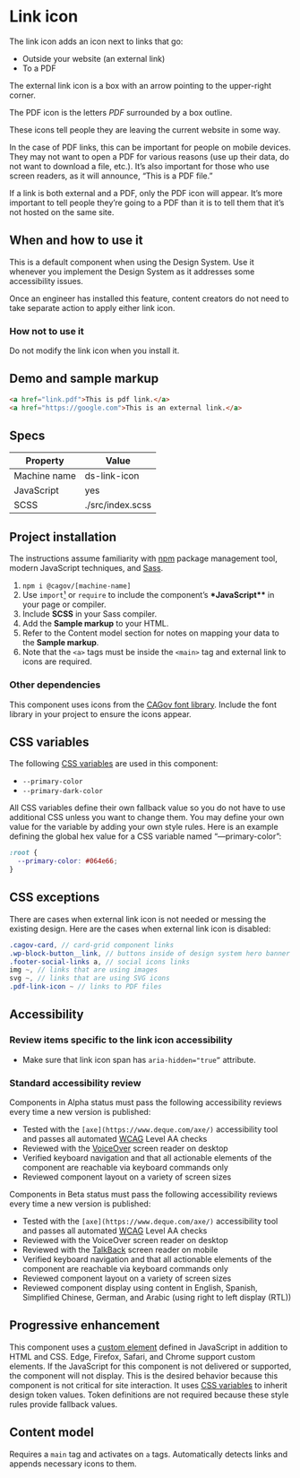 # Link icon

The link icon adds an icon next to links that go:

- Outside your website (an external link)
- To a PDF

The external link icon is a box with an arrow pointing to the upper-right corner.

The PDF icon is the letters _PDF_ surrounded by a box outline.

These icons tell people they are leaving the current website in some way.

In the case of PDF links, this can be important for people on mobile devices. They may not want to open a PDF for various reasons (use up their data, do not want to download a file, etc.). It’s also important for those who use screen readers, as it will announce, “This is a PDF file.”

If a link is both external and a PDF, only the PDF icon will appear. It’s more important to tell people they’re going to a PDF than it is to tell them that it’s not hosted on the same site.

## When and how to use it

This is a default component when using the Design System. Use it whenever you implement the Design System as it addresses some accessibility issues.

Once an engineer has installed this feature, content creators do not need to take separate action to apply either link icon.

### How not to use it

Do not modify the link icon when you install it.

## Demo and sample markup

<html-preview>

```html preview
<a href="link.pdf">This is pdf link.</a>
<a href="https://google.com">This is an external link.</a>
```

</html-preview>

## Specs

| Property     | Value            |
| ------------ | ---------------- |
| Machine name | ds-link-icon     |
| JavaScript   | yes              |
| SCSS         | ./src/index.scss |

## Project installation

The instructions assume familiarity with [npm](https://npmjs.com) package management tool, modern JavaScript techniques, and [Sass](https://sass-lang.com/).

1. `npm i @cagov/[machine-name]`
2. Use `import`[¹](/footnotes/#footnote1) or `require` to include the component’s **\*JavaScript\*\*** in your page or compiler.
3. Include **SCSS** in your Sass compiler.
4. Add the **Sample markup** to your HTML.
5. Refer to the Content model section for notes on mapping your data to the **Sample markup**.
6. Note that the `<a>` tags must be inside the `<main>` tag and external link to icons are required.

### Other dependencies

This component uses icons from the [CAGov font library](https://template.webstandards.ca.gov/sample/icon-fonts.html). Include the font library in your project to ensure the icons appear.

## CSS variables

The following [CSS variables](https://developer.mozilla.org/en-US/docs/Web/CSS/Using_CSS_custom_properties) are used in this component:

- `--primary-color`
- `--primary-dark-color`

All CSS variables define their own fallback value so you do not have to use additional CSS unless you want to change them. You may define your own value for the variable by adding your own style rules. Here is an example defining the global hex value for a CSS variable named “—primary-color”:

```css
:root {
  --primary-color: #064e66;
}
```

## CSS exceptions

There are cases when external link icon is not needed or messing the existing design. Here are the cases when external link icon is disabled:

```scss
.cagov-card, // card-grid component links
.wp-block-button__link, // buttons inside of design system hero banner
.footer-social-links a, // social icons links
img ~, // links that are using images
svg ~, // links that are using SVG icons
.pdf-link-icon ~ // links to PDF files
```

## Accessibility

### Review items specific to the link icon accessibility

- Make sure that link icon span has `aria-hidden="true”` attribute.

### Standard accessibility review

Components in Alpha status must pass the following accessibility reviews every time a new version is published:

- Tested with the `[axe](https://www.deque.com/axe/)` accessibility tool and passes all automated [WCAG](https://www.w3.org/TR/WCAG21/) Level AA checks
- Reviewed with the [VoiceOver](https://www.apple.com/voiceover/info/guide/_1121.html) screen reader on desktop
- Verified keyboard navigation and that all actionable elements of the component are reachable via keyboard commands only
- Reviewed component layout on a variety of screen sizes

Components in Beta status must pass the following accessibility reviews every time a new version is published:

- Tested with the `[axe](https://www.deque.com/axe/)` accessibility tool and passes all automated [WCAG](https://www.w3.org/TR/WCAG21/) Level AA checks
- Reviewed with the VoiceOver screen reader on desktop
- Reviewed with the [TalkBack](https://support.google.com/accessibility/android/answer/6283677?hl=en) screen reader on mobile
- Verified keyboard navigation and that all actionable elements of the component are reachable via keyboard commands only
- Reviewed component layout on a variety of screen sizes
- Reviewed component display using content in English, Spanish, Simplified Chinese, German, and Arabic (using right to left display (RTL))

## Progressive enhancement

This component uses a [custom element](https://developer.mozilla.org/en-US/docs/Web/Web_Components/Using_custom_elements) defined in JavaScript in addition to HTML and CSS. Edge, Firefox, Safari, and Chrome support custom elements. If the JavaScript for this component is not delivered or supported, the component will not display. This is the desired behavior because this component is not critical for site interaction. It uses [CSS variables](<https://developer.mozilla.org/en-US/docs/Web/CSS/var()#syntax>) to inherit design token values. Token definitions are not required because these style rules provide fallback values.

## Content model

Requires a `main` tag and activates on `a` tags. Automatically detects links and appends necessary icons to them.

